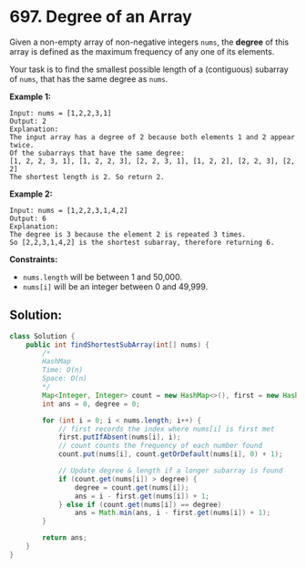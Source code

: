 # 697. Degree of an Array



Given a non-empty array of non-negative integers `nums`, the **degree** of this array is defined as the maximum frequency of any one of its elements.

Your task is to find the smallest possible length of a (contiguous) subarray of `nums`, that has the same degree as `nums`.

 

**Example 1:**

```
Input: nums = [1,2,2,3,1]
Output: 2
Explanation: 
The input array has a degree of 2 because both elements 1 and 2 appear twice.
Of the subarrays that have the same degree:
[1, 2, 2, 3, 1], [1, 2, 2, 3], [2, 2, 3, 1], [1, 2, 2], [2, 2, 3], [2, 2]
The shortest length is 2. So return 2.
```

**Example 2:**

```
Input: nums = [1,2,2,3,1,4,2]
Output: 6
Explanation: 
The degree is 3 because the element 2 is repeated 3 times.
So [2,2,3,1,4,2] is the shortest subarray, therefore returning 6.
```

 

**Constraints:**

- `nums.length` will be between 1 and 50,000.
- `nums[i]` will be an integer between 0 and 49,999.



## Solution:

```java
class Solution {
    public int findShortestSubArray(int[] nums) {
        /*
        HashMap
        Time: O(n)
        Space: O(n)
        */
        Map<Integer, Integer> count = new HashMap<>(), first = new HashMap<>();
        int ans = 0, degree = 0;

        for (int i = 0; i < nums.length; i++) {
            // first records the index where nums[i] is first met
            first.putIfAbsent(nums[i], i);
            // count counts the frequency of each number found
            count.put(nums[i], count.getOrDefault(nums[i], 0) + 1);

            // Update degree & length if a longer subarray is found
            if (count.get(nums[i]) > degree) {
                degree = count.get(nums[i]);
                ans = i - first.get(nums[i]) + 1;
            } else if (count.get(nums[i]) == degree)
                ans = Math.min(ans, i - first.get(nums[i]) + 1);
        }

        return ans;
    }
}
```

